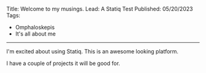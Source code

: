Title: Welcome to my musings.
Lead: A Statiq Test
Published: 05/20/2023
Tags:
  - Omphaloskepis
  - It's all about me
---
I'm excited about using Statiq. This is an awesome looking platform.

I have a couple of projects it will be good for.